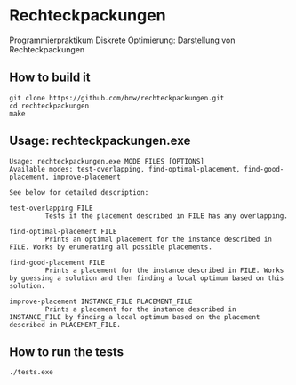 # Rechteckpackungen
Programmierpraktikum Diskrete Optimierung: Darstellung von Rechteckpackungen

How to build it
--------------
```
git clone https://github.com/bnw/rechteckpackungen.git
cd rechteckpackungen
make
```

Usage: rechteckpackungen.exe
----------------------------
```
Usage: rechteckpackungen.exe MODE FILES [OPTIONS]
Available modes: test-overlapping, find-optimal-placement, find-good-placement, improve-placement

See below for detailed description:

test-overlapping FILE
         Tests if the placement described in FILE has any overlapping.

find-optimal-placement FILE
         Prints an optimal placement for the instance described in FILE. Works by enumerating all possible placements.

find-good-placement FILE
         Prints a placement for the instance described in FILE. Works by guessing a solution and then finding a local optimum based on this solution.

improve-placement INSTANCE_FILE PLACEMENT_FILE
         Prints a placement for the instance described in INSTANCE_FILE by finding a local optimum based on the placement described in PLACEMENT_FILE.

```

How to run the tests
--------------------
```
./tests.exe
```
